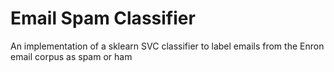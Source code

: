 # Email Spam Classifier
An implementation of a sklearn SVC classifier to label emails from the Enron email corpus as spam or ham
